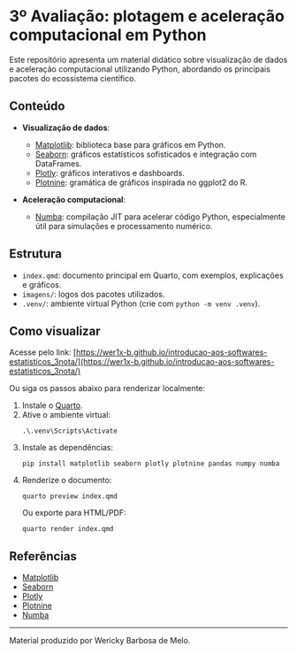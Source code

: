 # 3º Avaliação: plotagem e aceleração computacional em Python

Este repositório apresenta um material didático sobre visualização de dados e aceleração computacional utilizando Python, abordando os principais pacotes do ecossistema científico.

## Conteúdo

- **Visualização de dados**:
  - [Matplotlib](https://matplotlib.org/): biblioteca base para gráficos em Python.
  - [Seaborn](https://seaborn.pydata.org/): gráficos estatísticos sofisticados e integração com DataFrames.
  - [Plotly](https://plotly.com/python/): gráficos interativos e dashboards.
  - [Plotnine](https://plotnine.org/): gramática de gráficos inspirada no ggplot2 do R.

- **Aceleração computacional**:
  - [Numba](https://numba.pydata.org/): compilação JIT para acelerar código Python, especialmente útil para simulações e processamento numérico.

## Estrutura

- `index.qmd`: documento principal em Quarto, com exemplos, explicações e gráficos.
- `imagens/`: logos dos pacotes utilizados.
- `.venv/`: ambiente virtual Python (crie com `python -m venv .venv`).

## Como visualizar

Acesse pelo link: [https://wer1x-b.github.io/introducao-aos-softwares-estatisticos_3nota/](https://wer1x-b.github.io/introducao-aos-softwares-estatisticos_3nota/)

Ou siga os passos abaixo para renderizar localmente:

1. Instale o [Quarto](https://quarto.org/docs/get-started/).
2. Ative o ambiente virtual:
   ```
   .\.venv\Scripts\Activate
   ```
3. Instale as dependências:
   ```
   pip install matplotlib seaborn plotly plotnine pandas numpy numba
   ```
4. Renderize o documento:
   ```
   quarto preview index.qmd
   ```
   Ou exporte para HTML/PDF:
   ```
   quarto render index.qmd
   ```

## Referências

- [Matplotlib](https://matplotlib.org/)
- [Seaborn](https://seaborn.pydata.org/)
- [Plotly](https://plotly.com/python/)
- [Plotnine](https://plotnine.org/)
- [Numba](https://numba.pydata.org/)

---

Material produzido por Wericky Barbosa de Melo.